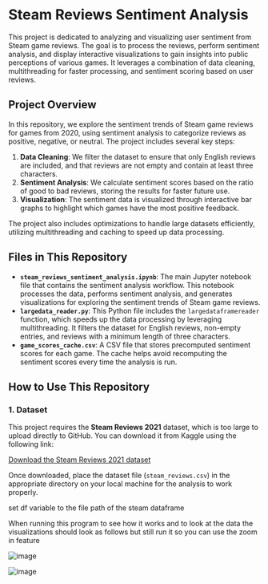 # Steam Reviews Sentiment Analysis

This project is dedicated to analyzing and visualizing user sentiment from Steam game reviews. The goal is to process the reviews, perform sentiment analysis, and display interactive visualizations to gain insights into public perceptions of various games. It leverages a combination of data cleaning, multithreading for faster processing, and sentiment scoring based on user reviews.

## Project Overview

In this repository, we explore the sentiment trends of Steam game reviews for games from 2020, using sentiment analysis to categorize reviews as positive, negative, or neutral. The project includes several key steps:

1. **Data Cleaning**: We filter the dataset to ensure that only English reviews are included, and that reviews are not empty and contain at least three characters.
2. **Sentiment Analysis**: We calculate sentiment scores based on the ratio of good to bad reviews, storing the results for faster future use.
3. **Visualization**: The sentiment data is visualized through interactive bar graphs to highlight which games have the most positive feedback.

The project also includes optimizations to handle large datasets efficiently, utilizing multithreading and caching to speed up data processing.

## Files in This Repository

- **`steam_reviews_sentiment_analysis.ipynb`**: The main Jupyter notebook file that contains the sentiment analysis workflow. This notebook processes the data, performs sentiment analysis, and generates visualizations for exploring the sentiment trends of Steam game reviews.
- **`largedata_reader.py`**: This Python file includes the `largedataframereader` function, which speeds up the data processing by leveraging multithreading. It filters the dataset for English reviews, non-empty entries, and reviews with a minimum length of three characters.
- **`game_scores_cache.csv`**: A CSV file that stores precomputed sentiment scores for each game. The cache helps avoid recomputing the sentiment scores every time the analysis is run.

## How to Use This Repository

### 1. **Dataset**
This project requires the **Steam Reviews 2021** dataset, which is too large to upload directly to GitHub. You can download it from Kaggle using the following link:

[Download the Steam Reviews 2021 dataset](https://www.kaggle.com/datasets/najzeko/steam-reviews-2021)

Once downloaded, place the dataset file (`steam_reviews.csv`) in the appropriate directory on your local machine for the analysis to work properly.

set df variable to the file path of the steam dataframe 






When running this program to see how it works and to look at the data the visualizations should look as follows 
but still run it so you can use the zoom in feature 

![image](https://github.com/user-attachments/assets/805ee9e9-b87c-498c-87ee-09f3459469e9)



![image](https://github.com/user-attachments/assets/72e90717-75d5-4fe7-876e-1688f87fa05b)




